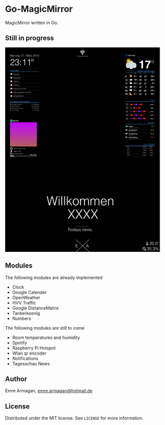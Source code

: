 # Go-MagicMirror

MagicMirror written in Go.
## Still in progress
![](client/img/Index.png)


## Modules
The following modules are already implemented
- Clock
- Google Calender
- OpenWeather
- HVV Traffic
- Google DistanceMatrix
- Tankerkoenig
- Numbers

The following modules are still to come
- Room temperatures and humidity
- Spotify
- Raspberry Pi Hotspot
- Wlan qr encoder
- Notifications
- Tagesschau News


## Author

Emre Armagan, emre.armagan@hotmail.de

## License

Distributed under the MIT license. See ``LICENSE`` for more information.


[license-image]: https://img.shields.io/badge/License-MIT-green.svg
[license-url]: LICENSE
